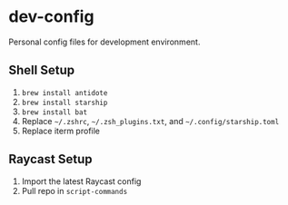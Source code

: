 dev-config
==========

Personal config files for development environment.

## Shell Setup
1. `brew install antidote`
2. `brew install starship`
3. `brew install bat`
4. Replace `~/.zshrc`, `~/.zsh_plugins.txt`, and `~/.config/starship.toml`
5. Replace iterm profile

## Raycast Setup
1. Import the latest Raycast config
2. Pull repo in `script-commands`
